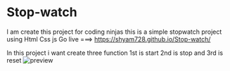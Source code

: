 # Stop-watch
I am create this project for coding ninjas
this is a simple stopwatch project
using Html Css js 
Go live ===> https://shyam728.github.io/Stop-watch/

In this project i want create three function 1st is start 
2nd is stop and 3rd is reset
![preview](https://user-images.githubusercontent.com/116745835/234571440-667349f1-5bd4-4a7d-9412-c39ad8696652.jpg)
